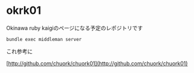 okrk01
======
Okinawa ruby kaigiのページになる予定のレポジトリです

`bundle exec middleman server`


これ参考に

[http://github.com/chuork/chuork01](http://github.com/chuork/chuork01)

